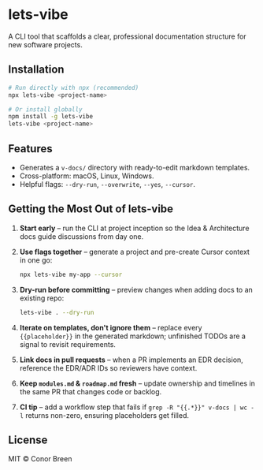 # lets-vibe

A CLI tool that scaffolds a clear, professional documentation structure for new software projects.

## Installation

```bash
# Run directly with npx (recommended)
npx lets-vibe <project-name>

# Or install globally
npm install -g lets-vibe
lets-vibe <project-name>
```

## Features

- Generates a `v-docs/` directory with ready-to-edit markdown templates.
- Cross-platform: macOS, Linux, Windows.
- Helpful flags: `--dry-run`, `--overwrite`, `--yes`, `--cursor`.

## Getting the Most Out of lets-vibe

1. **Start early** – run the CLI at project inception so the Idea & Architecture docs guide discussions from day one.
2. **Use flags together** – generate a project and pre-create Cursor context in one go:

   ```bash
   npx lets-vibe my-app --cursor
   ```

3. **Dry-run before committing** – preview changes when adding docs to an existing repo:

   ```bash
   lets-vibe . --dry-run
   ```

4. **Iterate on templates, don't ignore them** – replace every `{{placeholder}}` in the generated markdown; unfinished TODOs are a signal to revisit requirements.
5. **Link docs in pull requests** – when a PR implements an EDR decision, reference the EDR/ADR IDs so reviewers have context.
6. **Keep `modules.md` & `roadmap.md` fresh** – update ownership and timelines in the same PR that changes code or backlog.
7. **CI tip** – add a workflow step that fails if `grep -R "{{.*}}" v-docs | wc -l` returns non-zero, ensuring placeholders get filled.

## License

MIT © Conor Breen
